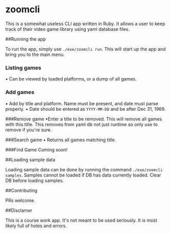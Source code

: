 # zoomcli

This is a somewhat useless CLI app written in Ruby. It allows a user to keep track of their video game library using yaml database files. 


##Running the app

To run the app, simply use `./exe/zoomcli run`. This will start up the app and bring you to the main menu.

### Listing games
• Can be viewed by loaded platforms, or a dump of all games.

### Add games
• Add by title and platform. Name must be present, and date must parse properly. 
• Date should be entered as `YYYY-MM-DD` and be after Dec 31, 1969.

###Remove game
•Enter a title to be removed. This will remove all games with this title. This removes from yaml db not just runtime so only use to remove if you're sure.

###Search game
• Returns all games matching title.

###Find Game
Coming soon! 

##Loading sample data

Loading sample data can be done by running the command  `./exe/zoomcli samples`. Samples cannot be loaded if DB has data currently loaded. Clear DB before loading samples.

##Contributing

PRs welcome.

##Disclamer

This is a course work app. It's not meant to be used seriously. It is most likely full of holes and errors.

